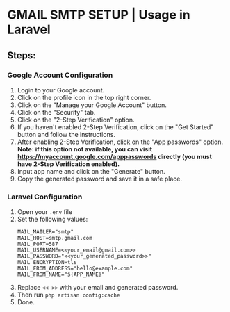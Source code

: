 # GMAIL SMTP SETUP | Usage in Laravel

## Steps:

### Google Account Configuration

1. Login to your Google account.
2. Click on the profile icon in the top right corner.
3. Click on the "Manage your Google Account" button.
4. Click on the "Security" tab.
5. Click on the "2-Step Verification" option.
6. If you haven't enabled 2-Step Verification, click on the "Get Started" button and follow the instructions.
7. After enabling 2-Step Verification, click on the "App passwords" option.
   <b>Note: if this option not available, you can visit https://myaccount.google.com/apppasswords directly (you must have 2-Step Verification enabled).</b>
8. Input app name and click on the "Generate" button.
9. Copy the generated password and save it in a safe place.

### Laravel Configuration

1. Open your `.env` file
2. Set the following values:
   ```env
   MAIL_MAILER="smtp"
   MAIL_HOST=smtp.gmail.com
   MAIL_PORT=587
   MAIL_USERNAME=<<your_email@gmail.com>>
   MAIL_PASSWORD="<<your_generated_password>>"
   MAIL_ENCRYPTION=tls
   MAIL_FROM_ADDRESS="hello@example.com"
   MAIL_FROM_NAME="${APP_NAME}"
   ```
3. Replace `<< >>` with your email and generated password.
4. Then run `php artisan config:cache`
5. Done.
